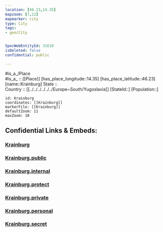```yaml
---
location: [46.23,14.35] 
mapzoom: [7,12] 
mapmarker: city 
type: City
tags:
- geo/City


SpocWebEntityId: 31610
isDeleted: false
confidential: public

---
```

#is_a_/Place  
#is_a_ :: [[Place]] 
[has_place_longitude::14.35] 
[has_place_latitude::46.23] 
[name::Krainburg] 
State ::  
Country :: [[../../../../../../Europe~South/Yugoslavia]] 
[StateId::] 
[Population::] 



```leaflet
id: Krainburg
coordinates: [[Krainburg]] 
markerFile: [[Krainburg]] 
defaultZoom: 11 
maxZoom: 18
```


## Confidential Links & Embeds: 

### [Krainburg](/_Standards/Earth/Continent/Europe/Europe~Central/Slovenia/Regions~Slovenia/Gorenjska/counties~Gorenjska/Kranj/City/Krainburg.md) 

### [Krainburg.public](/_public/Earth/Continent/Europe/Europe~Central/Slovenia/Regions~Slovenia/Gorenjska/counties~Gorenjska/Kranj/City/Krainburg.public.md) 

### [Krainburg.internal](/_internal/Earth/Continent/Europe/Europe~Central/Slovenia/Regions~Slovenia/Gorenjska/counties~Gorenjska/Kranj/City/Krainburg.internal.md) 

### [Krainburg.protect](/_protect/Earth/Continent/Europe/Europe~Central/Slovenia/Regions~Slovenia/Gorenjska/counties~Gorenjska/Kranj/City/Krainburg.protect.md) 

### [Krainburg.private](/_private/Earth/Continent/Europe/Europe~Central/Slovenia/Regions~Slovenia/Gorenjska/counties~Gorenjska/Kranj/City/Krainburg.private.md) 

### [Krainburg.personal](/_personal/Earth/Continent/Europe/Europe~Central/Slovenia/Regions~Slovenia/Gorenjska/counties~Gorenjska/Kranj/City/Krainburg.personal.md) 

### [Krainburg.secret](/_secret/Earth/Continent/Europe/Europe~Central/Slovenia/Regions~Slovenia/Gorenjska/counties~Gorenjska/Kranj/City/Krainburg.secret.md)

